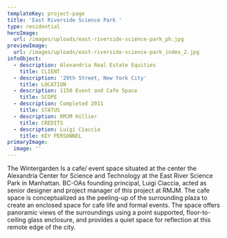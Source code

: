 ```yaml
---
templateKey: project-page
title: 'East Riverside Science Park '
type: residential
heroImage:
  url: /images/uploads/east-riverside-science-park_ph.jpg
previewImage:
  url: /images/uploads/east-riverside-science-park_index_2.jpg
infoObject:
  - description: Alexandria Real Estate Equities
    title: CLIENT
  - description: '29th Street, New York City'
    title: LOCATION
  - description: 1150 Event and Cafe Space
    title: SCOPE
  - description: Completed 2011
    title: STATUS
  - description: RMJM Hillier
    title: CREDITS
  - description: Luigi Ciaccia
    title: KEY PERSONNEL
primaryImage:
  image: ''
---
```

The Wintergarden Is a cafe/ event space situated at the center the Alexandria Center for Science and Technology at the East River Science Park in Manhattan. BC-OAs founding principal, Luigi Ciaccia, acted as senior designer and project manager of this project at RMJM. The cafe space is conceptualized as the peeling-up of the surrounding plaza to create an enclosed space for cafe life and formal events. The space offers panoramic views of the surroundings using a point supported, floor-to-ceiling glass enclosure, and provides a quiet space for reflection at this remote edge of the city.
